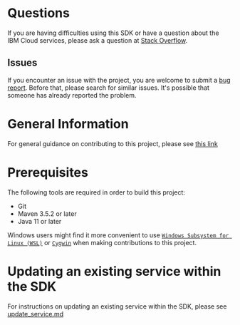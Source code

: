 # Questions
If you are having difficulties using this SDK or have a question about the IBM Cloud services,
please ask a question at
[Stack Overflow](http://stackoverflow.com/questions/ask?tags=ibm-cloud).

## Issues
If you encounter an issue with the project, you are welcome to submit a
[bug report](https://github.com/IBM/platform-services-java-sdk/issues).
Before that, please search for similar issues. It's possible that someone has already reported the problem.

# General Information
For general guidance on contributing to this project, please see
[this link](https://github.com/IBM/ibm-cloud-sdk-common/blob/main/CONTRIBUTING_java.md)

# Prerequisites
The following tools are required in order to build this project:
* Git
* Maven 3.5.2 or later
* Java 11 or later

Windows users might find it more convenient to use
[`Windows Subsystem for Linux (WSL)`](https://learn.microsoft.com/en-us/windows/wsl/about)
or [`Cygwin`](https://www.cygwin.com/) when making contributions to this project.

# Updating an existing service within the SDK
For instructions on updating an existing service within the SDK, please see [update_service.md](update_service.md)
